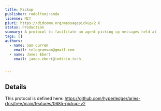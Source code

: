 ```yaml
---
title: Pickup
publisher: rodolfomiranda
license: MIT
piuri: https://didcomm.org/messagepickup/2.0
status: Production
summary: A protocol to facilitate an agent picking up messages held at a mediator.
tags: []
authors:
  - name: Sam Curren
    email: telegramsam@gmail.com
  - name: James Ebert
    email: james.ebert@indicio.tech


---
```


## Details

This protocol is defined here: https://github.com/hyperledger/aries-rfcs/tree/main/features/0685-pickup-v2
